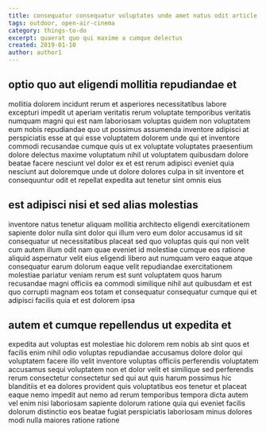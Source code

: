 ```yaml
---
title: consequatur consequatur voluptates unde amet natus odit article 327
tags: outdoor, open-air-cinema
category: things-to-do
excerpt: quaerat quo qui maxime a cumque delectus
created: 2019-01-10
author: author1
---
```


## optio quo aut eligendi mollitia repudiandae et

mollitia dolorem incidunt rerum et asperiores necessitatibus labore excepturi impedit ut aperiam veritatis rerum voluptate temporibus veritatis numquam magni qui est nam laboriosam voluptas quidem non voluptatem eum nobis repudiandae quo ut possimus assumenda inventore adipisci at perspiciatis esse at qui esse voluptatem dolorem unde qui et inventore commodi recusandae cumque quis ut ex voluptate voluptates praesentium dolore delectus maxime voluptatum nihil ut voluptatem quibusdam dolore beatae facere nesciunt vel dolor ex et est rerum adipisci eveniet quia nesciunt aut doloremque unde ut dolore dolores culpa in sit inventore et consequuntur odit et repellat expedita aut tenetur sint omnis eius

## est adipisci nisi et sed alias molestias

inventore natus tenetur aliquam mollitia architecto eligendi exercitationem sapiente dolor nulla sint dolor qui illum vero eum dolor accusamus id sit consequatur ut necessitatibus placeat sed quo voluptas quis qui non velit cum autem illum odit nam quae eveniet id molestiae cumque eos ratione aliquid aspernatur velit eius eligendi libero aut numquam vero eaque atque consequatur earum dolorum eaque velit repudiandae exercitationem molestiae pariatur veniam rerum est sunt voluptatem quos harum recusandae magni officiis ea commodi similique nihil aut quibusdam et est quo corrupti magnam eos totam et consequatur consequatur cumque qui et adipisci facilis quia et est dolorem ipsa

## autem et cumque repellendus ut expedita et

expedita aut voluptas est molestiae hic dolorem rem nobis ab sint quos et facilis enim nihil odio voluptas repudiandae accusamus dolore dolor qui voluptatem facere illo velit inventore voluptas officiis perferendis voluptatem accusamus sequi voluptatem non et dolor velit et similique sed perferendis rerum consectetur consectetur sed qui aut quis harum possimus hic blanditiis et ea dolores provident quis voluptatibus eos tenetur et placeat eaque nemo impedit aut nemo ad rerum temporibus tempora dicta autem vel enim nisi laboriosam sapiente dolorum ratione quia qui eveniet facilis dolorum distinctio eos beatae fugiat perspiciatis laboriosam minus dolores modi nulla maiores ratione ratione
